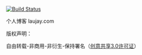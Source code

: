 [![Build Status](https://travis-ci.org/pyclear/pyclear.github.io.svg?branch=dev)](https://travis-ci.org/pyclear/pyclear.github.io)

个人博客 laujay.com

版权声明：

自由转载-非商用-非衍生-保持署名（[创意共享3.0许可证](http://creativecommons.org/licenses/by-nc-nd/3.0/deed.zh)）

